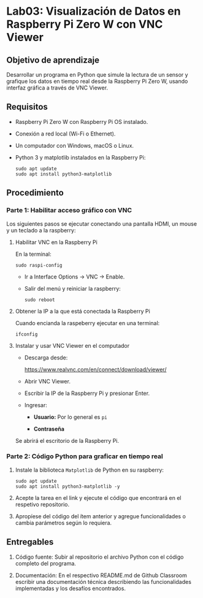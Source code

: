 # Lab03: Visualización de Datos en Raspberry Pi Zero W con VNC Viewer

## Objetivo de aprendizaje

Desarrollar un programa en Python que simule la lectura de un sensor y grafique los datos en tiempo real desde la Raspberry Pi Zero W, usando interfaz gráfica a través de VNC Viewer.

## Requisitos

* Raspberry Pi Zero W con Raspberry Pi OS instalado.

* Conexión a red local (Wi-Fi o Ethernet).

* Un computador con Windows, macOS o Linux.

* Python 3 y matplotlib instalados en la Raspberry Pi:

    ```
    sudo apt update
    sudo apt install python3-matplotlib
    ```

## Procedimiento

### Parte 1: Habilitar acceso gráfico con VNC

Los siguientes pasos se ejecutar conectando una pantalla HDMI, un mouse y un teclado a la raspberry:

1. Habilitar VNC en la Raspberry Pi

    En la terminal:

    ```
    sudo raspi-config
    ```

    * Ir a Interface Options → VNC → Enable.

    * Salir del menú y reiniciar la raspberry:

        ```
        sudo reboot
        ```

2. Obtener la IP a la que está conectada la Raspberry Pi

    Cuando encianda la raspeberry ejecutar en una terminal:

    ```
    ifconfig
    ```

3. Instalar y usar VNC Viewer en el computador

    * Descarga desde:

        https://www.realvnc.com/en/connect/download/viewer/

    * Abrir VNC Viewer.

    * Escribir la IP de la Raspberry Pi y presionar Enter.

    * Ingresar:

        * **Usuario:** Por lo general es  ```pi```

        * **Contraseña**

    Se abrirá el escritorio de la Raspberry Pi.

### Parte 2: Código Python para graficar en tiempo real

1. Instale la biblioteca ```Matplotlib``` de Python en su raspberry:

    ```
    sudo apt update
    sudo apt install python3-matplotlib -y
    ```

2. Acepte la tarea en el link y ejecute el código que encontrará en el respetivo repositorio.

3. Apropíese del código del ítem anterior y agregue funcionalidades o cambia parámetros según lo requiera.


## Entregables

1. Código fuente: Subir al repositorio el archivo Python con el código completo del programa.

2. Documentación: En el respectivo README.md de Github Classroom escribir una documentación técnica describiendo las funcionalidades implementadas y los desafíos encontrados.

